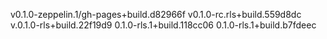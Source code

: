 v0.1.0-zeppelin.1/gh-pages+build.d82966f
v0.1.0-rc.rls+build.559d8dc
v.0.1.0-rls+build.22f19d9
0.1.0-rls.1+build.118cc06
0.1.0-rls.1+build.b7fdeec
